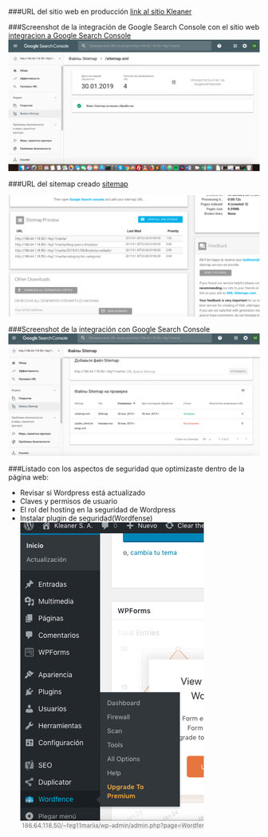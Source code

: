 ###URL del sitio web en producción
[link al sitio Kleaner](http://186.64.118.50/~feg11mariia/)


###Screenshot de la integración de Google Search Console con el sitio web
 [integracion a Google Search Console](img/captura.png)
 ![integracion a Google Search Console](img/captura.png)


###URL del sitemap creado
[sitemap](http://186.64.118.50/~feg11mariia/sitemap.xml)

![sitemap](img/captura2.png)


###Screenshot de la integración con Google Search Console
![sitemap](img/captura3.png)


###Listado con los aspectos de seguridad que optimizaste dentro de la página web:
   - Revisar si Wordpress está actualizado
   - Claves y permisos de usuario
   - El rol del hosting en la seguridad de Wordpress
   - Instalar plugin de seguridad(Wordfense)
     ![Wordfence](img/wordfence.png)
	



